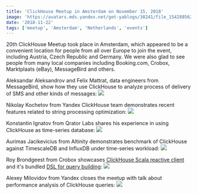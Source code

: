 ```yaml
---
title: 'ClickHouse Meetup in Amsterdam on November 15, 2018'
image: 'https://avatars.mds.yandex.net/get-yablogs/38241/file_1542885627521/orig'
date: '2018-11-22'
tags: ['meetup', 'Amsterdam', 'Netherlands', 'events']
---
```


20th ClickHouse Meetup took place in Amsterdam, which appeared to be a convenient location for people from all over Europe to join the event, including Austria, Czech Republic and Germany. We were also glad to see people from many local companies including Booking.com, Crobox, Marktplaats (eBay), MessageBird and others.

Aleksandar Aleksandrov and Felix Mattrat, data engineers from MessageBird, show how they use ClickHouse to analyze process of delivery of SMS and other kinds of messages:
![](https://avatars.mds.yandex.net/get-yablogs/39006/file_1542884530578/orig)

Nikolay Kochetov from Yandex ClickHouse team demonstrates recent features related to string processing optimization:
![](https://avatars.mds.yandex.net/get-yablogs/61002/file_1542885203719/orig)

Konstantin Ignatov from Qrator Labs shares his experience in using ClickHouse as time-series database:
![](https://avatars.mds.yandex.net/get-yablogs/39006/file_1542885277145/orig)

Aurimas Jacikevicius from Altinity demonstrates benchmark of ClickHouse against TimescaleDB and InfluxDB under time-series workload:
![](https://avatars.mds.yandex.net/get-yablogs/28577/file_1542885324387/orig)

Roy Brondgeest from Crobox showcases [ClickHouse Scala reactive client](https://github.com/crobox/clickhouse-scala-client) and it's bundled [DSL for query building](https://github.com/crobox/clickhouse-scala-client/wiki):
![](https://avatars.mds.yandex.net/get-yablogs/51778/file_1542885436930/orig)

Alexey Milovidov from Yandex closes the meetup with talk about performance analysis of ClickHouse queries:
![](https://avatars.mds.yandex.net/get-yablogs/51778/file_1542885588243/orig)

